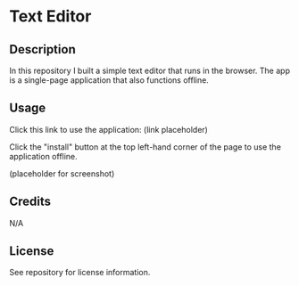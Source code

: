 # Text Editor

## Description

In this repository I built a simple text editor that runs in the browser. The app is a single-page application that also functions offline. 

## Usage

Click this link to use the application: (link placeholder)

Click the "install" button at the top left-hand corner of the page to use the application offline.

(placeholder for screenshot)

## Credits

N/A

## License

See repository for license information.